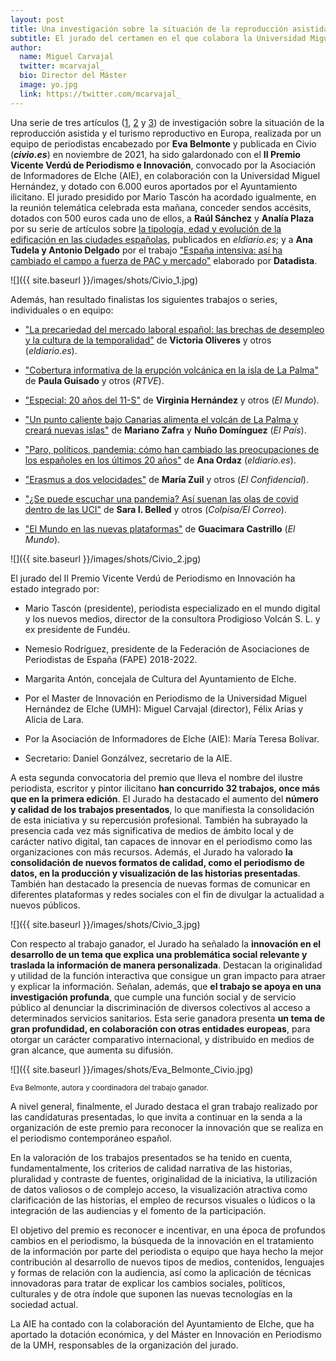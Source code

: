 ```yaml
---
layout: post
title: Una investigación sobre la situación de la reproducción asistida en Europa gana el II Premio Vicente Verdú de Periodismo e Innovación
subtitle: El jurado del certamen en el que colabora la Universidad Miguel Hernández destaca la originalidad y profundidad del trabajo realizado por el equipo de Civio liderado por Eva Belmonte
author:
  name: Miguel Carvajal
  twitter: mcarvajal_
  bio: Director del Máster
  image: yo.jpg
  link: https://twitter.com/mcarvajal_
---
```

Una serie de tres artículos ([1](https://civio.es/medicamentalia/2021/11/02/reproduccion-asistida-en-Europa/), [2](https://civio.es/medicamentalia/2021/11/10/turismo-reproductivo/) y [3](https://civio.es/medicamentalia/2021/11/16/diferencias-en-reproduccion-asistida-por-comunidades-autonomas/)) de investigación sobre la situación de la reproducción asistida y el turismo reproductivo en Europa, realizada por un equipo de periodistas encabezado por **Eva Belmonte** y publicada en Civio (**_civio.es_**) en noviembre de 2021, ha sido galardonado con el **II Premio Vicente Verdú de Periodismo e Innovación**, convocado por la Asociación de Informadores de Elche (AIE), en colaboración con la Universidad Miguel Hernández, y dotado con 6.000 euros aportados por el Ayuntamiento ilicitano. El jurado presidido por Mario Tascón ha acordado igualmente, en la reunión telemática celebrada esta mañana, conceder sendos accésits, dotados con 500 euros cada uno de ellos, a **Raúl Sánchez** y **Analía Plaza** por su serie de artículos sobre [la tipología, edad y evolución de la edificación en las ciudades españolas](https://especiales.eldiario.es/espana-vive-en-pisos/), publicados en *eldiario.es*; y a **Ana Tudela y Antonio Delgado** por el trabajo ["España intensiva: así ha cambiado el campo a fuerza de PAC y mercado"](https://especiales.eldiario.es/pac-medio-ambiente-espana/
) elaborado por **Datadista**.

![]({{ site.baseurl }}/images/shots/Civio_1.jpg)

Además, han resultado finalistas los siguientes trabajos o series, individuales o en equipo:

*  ["La precariedad del mercado laboral español: las brechas de desempleo y la cultura de la temporalidad"](https://www.eldiario.es/economia/espana-temporal-maquina-crea-destruye-100-000-empleos-dia_1_8527925.html) de **Victoria Oliveres** y otros (*eldiario.es*).

*  ["Cobertura informativa de la erupción volcánica en la isla de La Palma"](https://www.rtve.es/noticias/20210921/erupcion-volcan-canarias-palma-graficos-datos/2172524.shtml
) de **Paula Guisado** y otros (*RTVE*).

*  ["Especial: 20 años del 11-S"](https://lab.elmundo.es/11S-aniversario/index.html) de **Virginia Hernández** y otros (*El Mundo*).

*  ["Un punto caliente bajo Canarias alimenta el volcán de La Palma y creará nuevas islas"](https://elpais.com/ciencia/2021-10-01/un-punto-caliente-bajo-las-canarias-alimenta-el-volcan-de-la-palma-y-creara-nuevas-islas.html) de **Mariano Zafra** y **Nuño Domínguez** (*El País*).

*  ["Paro, políticos, pandemia: cómo han cambiado las preocupaciones de los españoles en los últimos 20 años"](https://www.eldiario.es/politica/paro-politicos-pandemia-han-cambiado-preocupaciones-espanoles-ultimos-20-anos_1_8543296.html) de **Ana Ordaz** (*eldiario.es*).

*  ["Erasmus a dos velocidades"](https://www.elconfidencial.com/mundo/europa/2021-12-28/erasmus-dos-velocidades-programa-ue-desigualdad_3348913/) de **María Zuil** y otros (*El Confidencial*).

*  ["¿Se puede escuchar una pandemia? Así suenan las olas de covid dentro de las UCI"](https://www.elcorreo.com/sociedad/salud/coronavirus-graficos/pandemia-coronavirus-sonido-uci-hospitales-espana-20220217132451-ntrc.html
) de **Sara I. Belled** y otros (*Colpisa/El Correo*).

* ["El Mundo en las nuevas plataformas"](https://docs.google.com/presentation/d/10Znbt9dXaJ3a8fSYVIWeMDVlN4AFoaT19WG2CYdyY1I/edit?usp=sharing) de **Guacimara Castrillo** (*El Mundo*).

![]({{ site.baseurl }}/images/shots/Civio_2.jpg)


El jurado del II Premio Vicente Verdú de Periodismo en Innovación ha estado integrado por:

- Mario Tascón (presidente), periodista especializado en el mundo digital y los nuevos medios, director de la consultora Prodigioso Volcán S. L. y ex presidente de Fundéu.

- Nemesio Rodríguez, presidente de la Federación de Asociaciones de Periodistas de España (FAPE) 2018-2022.

- Margarita Antón, concejala de Cultura del Ayuntamiento de Elche. 

- Por el Master de Innovación en Periodismo de la Universidad Miguel Hernández de Elche (UMH): Miguel Carvajal (director), Félix Arias y Alicia de Lara.

- Por la Asociación de Informadores de Elche (AIE): María Teresa Bolívar.

- Secretario: Daniel Gonzálvez, secretario de la AIE.

A esta segunda convocatoria del premio que lleva el nombre del ilustre periodista, escritor y pintor ilicitano **han concurrido 32 trabajos, once más que en la primera edición**. El Jurado ha destacado el aumento del **número y calidad de los trabajos presentados**, lo que manifiesta la consolidación de esta iniciativa y su repercusión profesional. También ha subrayado la presencia cada vez más significativa de medios de ámbito local y de carácter nativo digital, tan capaces de innovar en el periodismo como las organizaciones con más recursos. Además, el Jurado ha valorado **la consolidación de nuevos formatos de calidad, como el periodismo de datos, en la producción y visualización de las historias presentadas**. También han destacado la presencia de nuevas formas de comunicar en diferentes plataformas y redes sociales con el fin de divulgar la actualidad a nuevos públicos. 

![]({{ site.baseurl }}/images/shots/Civio_3.jpg)

Con respecto al trabajo ganador, el Jurado ha señalado la **innovación en el desarrollo de un tema que explica una problemática social relevante y traslada la información de manera personalizada**. Destacan la originalidad y utilidad de la función interactiva que consigue un gran impacto para atraer y explicar la información. Señalan, además, que **el trabajo se apoya en una investigación profunda**, que cumple una función social y de servicio público al denunciar la discriminación de diversos colectivos al acceso a determinados servicios sanitarios. Esta serie ganadora presenta **un tema de gran profundidad, en colaboración con otras entidades europeas**, para otorgar un carácter comparativo internacional, y distribuido en medios de gran alcance, que aumenta su difusión.

![]({{ site.baseurl }}/images/shots/Eva_Belmonte_Civio.jpg)

<sup> Eva Belmonte, autora y coordinadora del trabajo ganador.

A nivel general, finalmente, el Jurado destaca el gran trabajo realizado por las candidaturas presentadas, lo que invita a continuar en la senda a la organización de este premio para reconocer la innovación que se realiza en el periodismo contemporáneo español.

En la valoración de los trabajos presentados se ha tenido en cuenta, fundamentalmente, los criterios de calidad narrativa de las historias, pluralidad y contraste de fuentes, originalidad de la iniciativa, la utilización de datos valiosos o de complejo acceso, la visualización atractiva como clarificación de las historias, el empleo de recursos visuales o lúdicos o la integración de las audiencias y el fomento de la participación.

El objetivo del premio es reconocer e incentivar, en una época de profundos cambios en el periodismo, la búsqueda de la innovación en el tratamiento de la información por parte del periodista o equipo que haya hecho la mejor contribución al desarrollo de nuevos tipos de medios, contenidos, lenguajes y formas de relación con la audiencia, así como la aplicación de técnicas innovadoras para tratar de explicar los cambios sociales, políticos, culturales y de otra índole que suponen las nuevas tecnologías en la sociedad actual.

La AIE ha contado con la colaboración del Ayuntamiento de Elche, que ha aportado la dotación económica, y del Máster en Innovación en Periodismo de la UMH, responsables de la organización del jurado.